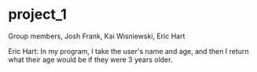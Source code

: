 # project_1
Group members, Josh Frank, Kai Wisniewski, Eric Hart

Eric Hart: In my program, I take the user's name and age, and then I return what their age would be if they were 3 years older.